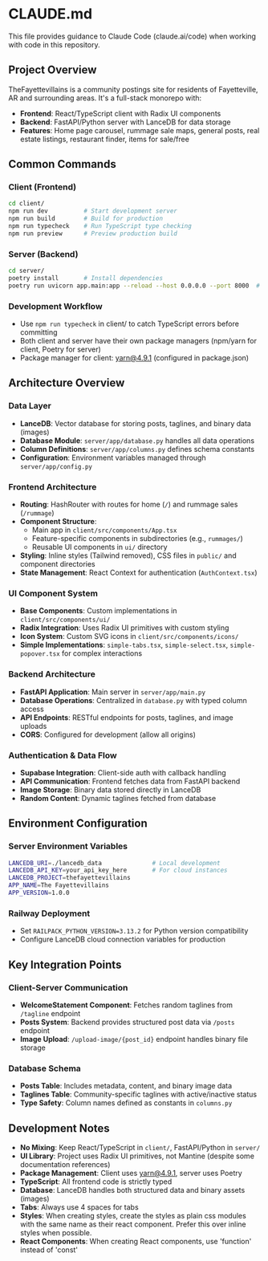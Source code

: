 # CLAUDE.md

This file provides guidance to Claude Code (claude.ai/code) when working with code in this repository.

## Project Overview

TheFayettevillains is a community postings site for residents of Fayetteville, AR and surrounding areas. It's a full-stack monorepo with:

- **Frontend**: React/TypeScript client with Radix UI components
- **Backend**: FastAPI/Python server with LanceDB for data storage
- **Features**: Home page carousel, rummage sale maps, general posts, real estate listings, restaurant finder, items for sale/free

## Common Commands

### Client (Frontend)
```bash
cd client/
npm run dev          # Start development server
npm run build        # Build for production
npm run typecheck    # Run TypeScript type checking
npm run preview      # Preview production build
```

### Server (Backend)
```bash
cd server/
poetry install       # Install dependencies
poetry run uvicorn app.main:app --reload --host 0.0.0.0 --port 8000  # Start development server
```

### Development Workflow
- Use `npm run typecheck` in client/ to catch TypeScript errors before committing
- Both client and server have their own package managers (npm/yarn for client, Poetry for server)
- Package manager for client: yarn@4.9.1 (configured in package.json)

## Architecture Overview

### Data Layer
- **LanceDB**: Vector database for storing posts, taglines, and binary data (images)
- **Database Module**: `server/app/database.py` handles all data operations
- **Column Definitions**: `server/app/columns.py` defines schema constants
- **Configuration**: Environment variables managed through `server/app/config.py`

### Frontend Architecture
- **Routing**: HashRouter with routes for home (`/`) and rummage sales (`/rummage`)
- **Component Structure**: 
  - Main app in `client/src/components/App.tsx`
  - Feature-specific components in subdirectories (e.g., `rummages/`)
  - Reusable UI components in `ui/` directory
- **Styling**: Inline styles (Tailwind removed), CSS files in `public/` and component directories
- **State Management**: React Context for authentication (`AuthContext.tsx`)

### UI Component System
- **Base Components**: Custom implementations in `client/src/components/ui/`
- **Radix Integration**: Uses Radix UI primitives with custom styling
- **Icon System**: Custom SVG icons in `client/src/components/icons/`
- **Simple Implementations**: `simple-tabs.tsx`, `simple-select.tsx`, `simple-popover.tsx` for complex interactions

### Backend Architecture
- **FastAPI Application**: Main server in `server/app/main.py`
- **Database Operations**: Centralized in `database.py` with typed column access
- **API Endpoints**: RESTful endpoints for posts, taglines, and image uploads
- **CORS**: Configured for development (allow all origins)

### Authentication & Data Flow
- **Supabase Integration**: Client-side auth with callback handling
- **API Communication**: Frontend fetches data from FastAPI backend
- **Image Storage**: Binary data stored directly in LanceDB
- **Random Content**: Dynamic taglines fetched from database

## Environment Configuration

### Server Environment Variables
```bash
LANCEDB_URI=./lancedb_data              # Local development
LANCEDB_API_KEY=your_api_key_here       # For cloud instances
LANCEDB_PROJECT=thefayettevillains
APP_NAME=The Fayettevillains
APP_VERSION=1.0.0
```

### Railway Deployment
- Set `RAILPACK_PYTHON_VERSION=3.13.2` for Python version compatibility
- Configure LanceDB cloud connection variables for production

## Key Integration Points

### Client-Server Communication
- **WelcomeStatement Component**: Fetches random taglines from `/tagline` endpoint
- **Posts System**: Backend provides structured post data via `/posts` endpoint
- **Image Upload**: `/upload-image/{post_id}` endpoint handles binary file storage

### Database Schema
- **Posts Table**: Includes metadata, content, and binary image data
- **Taglines Table**: Community-specific taglines with active/inactive status
- **Type Safety**: Column names defined as constants in `columns.py`

## Development Notes

- **No Mixing**: Keep React/TypeScript in `client/`, FastAPI/Python in `server/`
- **UI Library**: Project uses Radix UI primitives, not Mantine (despite some documentation references)
- **Package Management**: Client uses yarn@4.9.1, server uses Poetry
- **TypeScript**: All frontend code is strictly typed
- **Database**: LanceDB handles both structured data and binary assets (images)
- **Tabs**: Always use 4 spaces for tabs
- **Styles**: When creating styles, create the styles as plain css modules with the same name as their react component. Prefer this over inline styles when possible.
- **React Components**: When creating React components, use 'function' instead of 'const'
